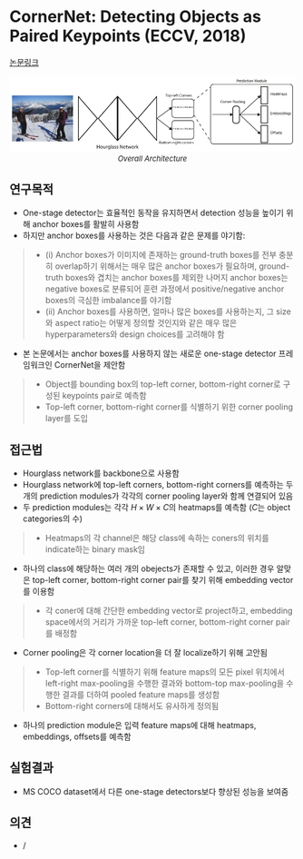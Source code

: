 # CornerNet: Detecting Objects as Paired Keypoints (ECCV, 2018)

[논문링크](https://openaccess.thecvf.com/content_ECCV_2018/html/Hei_Law_CornerNet_Detecting_Objects_ECCV_2018_paper.html)

<p align="center">
    <img width="600" alt='fig1' src="../img/law2018cornernet.png?raw=true"></br>
    <em><font size=2>Overall Architecture</font></em>
</p>

## 연구목적
- One-stage detector는 효율적인 동작을 유지하면서 detection 성능을 높이기 위해 anchor boxes를 활발히 사용함
- 하지만 anchor boxes를 사용하는 것은 다음과 같은 문제를 야기함:
> - (i) Anchor boxes가 이미지에 존재하는 ground-truth boxes를 전부 충분히 overlap하기 위해서는 매우 많은 anchor boxes가 필요하며, ground-truth boxes와 겹치는 anchor boxes를 제외한 나머지 anchor boxes는 negative boxes로 분류되어 훈련 과정에서 positive/negative anchor boxes의 극심한 imbalance를 야기함
> - (ii) Anchor boxes를 사용하면, 얼마나 많은 boxes를 사용하는지, 그 size와 aspect ratio는 어떻게 정의할 것인지와 같은 매우 많은 hyperparameters와 design choices를 고려해야 함
- 본 논문에서는 anchor boxes를 사용하지 않는 새로운 one-stage detector 프레임워크인 CornerNet을 제안함 
> - Object를 bounding box의 top-left corner, bottom-right corner로 구성된 keypoints pair로 예측함
> - Top-left corner, bottom-right corner를 식별하기 위한 corner pooling layer를 도입

## 접근법
- Hourglass network를 backbone으로 사용함
- Hourglass network에 top-left corners, bottom-right corners를 예측하는 두 개의 prediction modules가 각각의 corner pooling layer와 함께 연결되어 있음
- 두 prediction modules는 각각 ${H}\times{W}\times{C}$의 heatmaps를 예측함 ($C$는 object categories의 수)
> - Heatmaps의 각 channel은 해당 class에 속하는 coners의 위치를 indicate하는 binary mask임
- 하나의 class에 해당하는 여러 개의 obejects가 존재할 수 있고, 이러한 경우 알맞은 top-left corner, bottom-right corner pair를 찾기 위해 embedding vector를 이용함
> - 각 coner에 대해 간단한 embedding vector로 project하고, embedding space에서의 거리가 가까운 top-left corner, bottom-right corner pair를 배정함
- Corner pooling은 각 corner location을 더 잘 localize하기 위해 고안됨
> - Top-left corner를 식별하기 위해 feature maps의 모든 pixel 위치에서 left-right max-pooling을 수행한 결과와 bottom-top max-pooling을 수행한 결과를 더하여 pooled feature maps를 생성함
> - Bottom-right corners에 대해서도 유사하게 정의됨
- 하나의 prediction module은 입력 feature maps에 대해 heatmaps, embeddings, offsets를 예측함

## 실험결과
- MS COCO dataset에서 다른 one-stage detectors보다 향상된 성능을 보여줌

## 의견
- / 